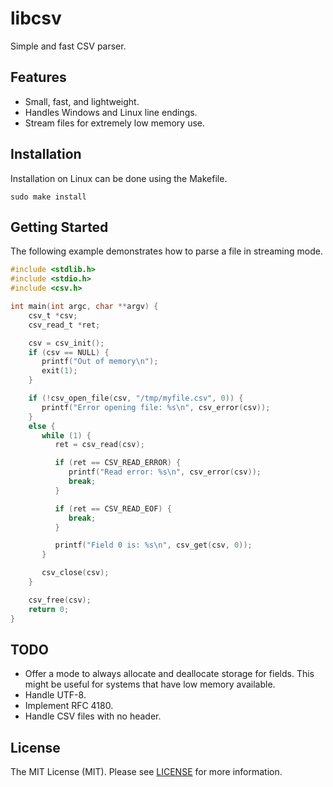 # libcsv

Simple and fast CSV parser.

## Features

* Small, fast, and lightweight.
* Handles Windows and Linux line endings.
* Stream files for extremely low memory use.

## Installation

Installation on Linux can be done using the Makefile.
```
sudo make install
```

## Getting Started

The following example demonstrates how to parse a file in streaming mode.

```c
#include <stdlib.h>
#include <stdio.h>
#include <csv.h>

int main(int argc, char **argv) {
    csv_t *csv;
    csv_read_t *ret;

    csv = csv_init();
    if (csv == NULL) {
       printf("Out of memory\n");
       exit(1);
    }

    if (!csv_open_file(csv, "/tmp/myfile.csv", 0)) {
       printf("Error opening file: %s\n", csv_error(csv));
    }
    else {
       while (1) {
          ret = csv_read(csv);

          if (ret == CSV_READ_ERROR) {
             printf("Read error: %s\n", csv_error(csv));
             break;
          }

          if (ret == CSV_READ_EOF) {
             break;
          }

          printf("Field 0 is: %s\n", csv_get(csv, 0));
       }

       csv_close(csv);
    }

    csv_free(csv);
    return 0;
}
```

## TODO

* Offer a mode to always allocate and deallocate storage for fields. This might be useful for systems that have low memory available.
* Handle UTF-8.
* Implement RFC 4180.
* Handle CSV files with no header.

## License

The MIT License (MIT). Please see [LICENSE](LICENSE) for more information.
